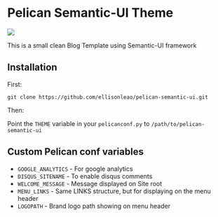 Pelican Semantic-UI Theme
=========================

![](ttp://i.imgur.com/DN9LPoB.png)

This is a small clean Blog Template using Semantic-UI framework

## Installation

First:

`git clone https://github.com/ellisonleao/pelican-semantic-ui.git`

Then:

Point the `THEME` variable in your `pelicanconf.py` to `/path/to/pelican-semantic-ui`

## Custom Pelican conf variables

* `GOOGLE_ANALYTICS` - For google analytics
* `DISQUS_SITENAME` - To enable disqus comments
* `WELCOME_MESSAGE` - Message displayed on Site root
* `MENU_LINKS` - Same LINKS structure, but for displaying on the menu header
* `LOGOPATH` - Brand logo path showing on menu header

